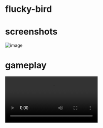 # flucky-bird

# screenshots

![image](https://github.com/bruhmaand/flucky-bird/assets/123489434/40c05562-7176-4b15-98f5-bc7f1bef9da7)

# gameplay
<video src="https://github.com/bruhmaand/flucky-bird/assets/123489434/ae4d8c67-8f68-4b92-a586-7e5404a71eeb" controls></video>
